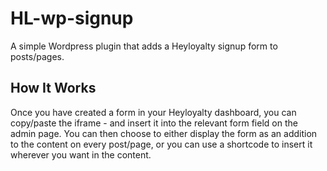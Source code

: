# HL-wp-signup
A simple Wordpress plugin that adds a Heyloyalty signup form to posts/pages.

## How It Works
Once you have created a form in your Heyloyalty dashboard, you can copy/paste the iframe - and insert it into the relevant form field on the admin page. You can then choose to either display the form as an addition to the content on every post/page, or you can use a shortcode to insert it wherever you want in the content.
